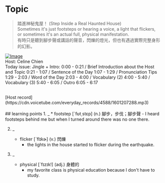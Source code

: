 # Topic

> 踏進神秘鬼屋！ (Step Inside a Real Haunted House) <br>
> Sometimes it's just footsteps or hearing a voice, a light that flickers, or sometimes it's an actual full, physical manifestation. <br>
> 有時只是聽到腳步聲或講話的聲音，閃爍的燈光，但也有遇過實際完整身形的幻影。 <br>

[![Image](https://cdn.voicetube.com/assets/thumbnails/wHZtCJlXbBQ.jpg)](https://www.youtube.com/embed/wHZtCJlXbBQ?rel=0&showinfo=0&cc_load_policy=0&controls=1&autoplay=1&iv_load_policy=3&playsinline=1&wmode=transparent&start=80&end=91&enablejsapi=1&origin=https://tw.voicetube.com&widgetid=1)<br>
Host: Celine Chien
<br>Today issue: Jingle + Intro: 0:00 - 0:21 / Brief Introduction about the Host and Topic  0:21 - 1:07 / Sentence of the Day 1:07 - 1:29 / Pronunciation Tips 1:29 - 2:03 / Word of the Day 2:03 - 4:00 / Vocabulary (2) 4:00 - 5:40 / Vocabulary (3) 5:40 - 6:05 / Outro 6:05 - 6:17


<br>
[Host record](https://cdn.voicetube.com/everyday_records/4588/1601207288.mp3)
<br><br>
## learning points
1. _
	* footstep  [ˋfʊt͵stɛp] (n.) 腳步，步伐；腳步聲
		- I heard footsteps behind me but when I turned around there was no one there.

2. _
	* flicker  [ˋflɪkɚ] (v.) 閃爍
		- the lights in the house started to flicker during the earthquake.

3. _
	* physical  [ˋfɪzɪk!] (adj.) 身體的
		- my favorite class is physical education because I don't have to study.
